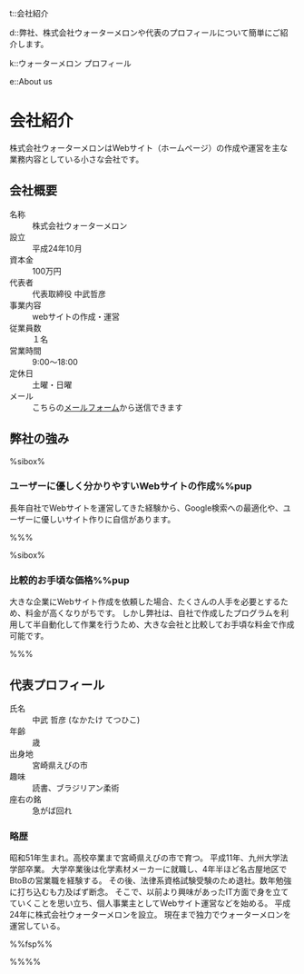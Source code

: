 t::会社紹介

d::弊社、株式会社ウォーターメロンや代表のプロフィールについて簡単にご紹介します。

k::ウォーターメロン プロフィール

e::About us

# 会社紹介

株式会社ウォーターメロンはWebサイト（ホームページ）の作成や運営を主な業務内容としている小さな会社です。

## 会社概要

<dl>
	<dt>名称</dt><dd>株式会社ウォーターメロン</dd>
	<dt>設立</dt><dd>平成24年10月</dd>
	<dt>資本金</dt><dd>100万円</dd>
	<dt>代表者</dt><dd>代表取締役 中武哲彦</dd>
	<dt>事業内容</dt><dd>webサイトの作成・運営</dd>
	<dt>従業員数</dt><dd>１名</dd>
	<dt>営業時間</dt><dd>9:00〜18:00</dd>
	<dt>定休日</dt><dd>土曜・日曜</dd>
	<dt>メール</dt><dd> こちらの<a href="../contact/">メールフォーム</a>から送信できます</dd>
</dl>

## 弊社の強み

%sibox%

### ユーザーに優しく分かりやすいWebサイトの作成%%pup

長年自社でWebサイトを運営してきた経験から、Google検索への最適化や、ユーザーに優しいサイト作りに自信があります。

%%%


%sibox%

### 比較的お手頃な価格%%pup

大きな企業にWebサイト作成を依頼した場合、たくさんの人手を必要とするため、料金が高くなりがちです。
しかし弊社は、自社で作成したプログラムを利用して半自動化して作業を行うため、大きな会社と比較してお手頃な料金で作成可能です。

%%%


## 代表プロフィール

<dl>
<dt>氏名</dt><dd>中武 哲彦 (なかたけ てつひこ)</dd>
<dt>年齢</dt><dd><span id="t_age"></span>歳</dd>
<dt>出身地</dt><dd>宮崎県えびの市</dd>
<dt>趣味</dt><dd>読書、ブラジリアン柔術</dd>
<dt>座右の銘</dt><dd>急がば回れ</dd>
</dl>

### 略歴

昭和51年生まれ。高校卒業まで宮崎県えびの市で育つ。
平成11年、九州大学法学部卒業。
大学卒業後は化学素材メーカーに就職し、4年半ほど名古屋地区でBtoBの営業職を経験する。
その後、法律系資格試験受験のため退社。数年勉強に打ち込むも力及ばず断念。
そこで、以前より興味があったIT方面で身を立てていくことを思い立ち、個人事業主としてWebサイト運営などを始める。
平成24年に株式会社ウォーターメロンを設立。
現在まで独力でウォーターメロンを運営している。


%%fsp%%
<script>
	let dp = 0;
	if (new Date().getMonth() >= 10){dp = 1}
    let tAge = document.getElementById('t_age');
	tAge.innerText = String(new Date().getFullYear() - 1977 + dp);
</script>
%%%%